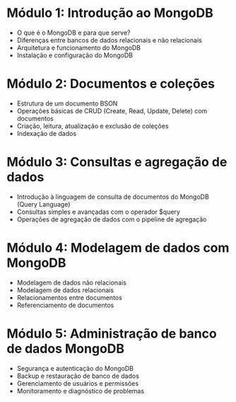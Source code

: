 # Módulo 1: Introdução ao MongoDB

- O que é o MongoDB e para que serve?
- Diferenças entre bancos de dados relacionais e não relacionais
- Arquitetura e funcionamento do MongoDB
- Instalação e configuração do MongoDB

# Módulo 2: Documentos e coleções

- Estrutura de um documento BSON
- Operações básicas de CRUD (Create, Read, Update, Delete) com documentos
- Criação, leitura, atualização e exclusão de coleções
- Indexação de dados

# Módulo 3: Consultas e agregação de dados

- Introdução à linguagem de consulta de documentos do MongoDB (Query Language)
- Consultas simples e avançadas com o operador $query
- Operações de agregação de dados com o pipeline de agregação

# Módulo 4: Modelagem de dados com MongoDB

- Modelagem de dados não relacionais
- Modelagem de dados relacionais
- Relacionamentos entre documentos
- Referenciamento de documentos

# Módulo 5: Administração de banco de dados MongoDB

- Segurança e autenticação do MongoDB
- Backup e restauração de banco de dados
- Gerenciamento de usuários e permissões
- Monitoramento e diagnóstico de problemas

